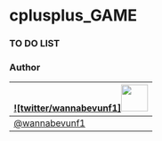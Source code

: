 # cplusplus_GAME

### TO DO LIST







### Author

| [![twitter/wannabevunf1]<img src="https://pbs.twimg.com/profile_images/723596755514867712/TTGTLJ0l_400x400.jpg" width="48">](https://twitter.com/wannabevunf1 "Follow @wannabevunf1 on Twitter") |
|---|
| [@wannabevunf1](https://twitter.com/wannabevunf1) |

